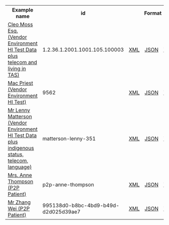 <table class="list" width="100%">            
   <tr>
     <th>Example name</th>
     <th>id</th>
     <th colspan="3">Format</th>
   </tr>
   <tr>
      <td><a href="patient-1.2.36.1.2001.1001.105.100003.html">Cleo Moss Esq. (Vendor Environment HI Test Data plus telecom and living in TAS)</a></td>
      <td>1.2.36.1.2001.1001.105.100003</td>
      <td><a href="patient-1.2.36.1.2001.1001.105.100003.xml.html">XML</a></td>
      <td><a href="patient-1.2.36.1.2001.1001.105.100003.json.html">JSON</a></td>
      <td><a href="patient-1.2.36.1.2001.1001.105.100003.ttl.html">Turtle</a></td>
   </tr>          
   <tr>
      <td><a href="patient-9562.html">Mac Priest (Vendor Environment HI Test)</a></td>
      <td>9562</td>
      <td><a href="patient-9562.xml.html">XML</a></td>
      <td><a href="patient-9562.json.html">JSON</a></td>
      <td><a href="patient-9562.ttl.html">Turtle</a></td>
   </tr>
   <tr>
      <td><a href="patient-matterson-lenny-351.html">Mr Lenny Matterson (Vendor Environment HI Test Data plus indigenous status, telecom, language)</a></td>
      <td>matterson-lenny-351</td>
      <td><a href="patient-matterson-lenny-351.xml.html">XML</a></td>
      <td><a href="patient-matterson-lenny-351.json.html">JSON</a></td>
      <td><a href="patient-matterson-lenny-351.ttl.html">Turtle</a></td>
   </tr>
   <tr>
      <td><a href="patient-p2p-anne-thompson.html">Mrs. Anne Thompson (P2P Patient)</a></td>
      <td>p2p-anne-thompson</td>
      <td><a href="patient-p2p-anne-thompson.xml.html">XML</a></td>
      <td><a href="patient-p2p-anne-thompson.json.html">JSON</a></td>
      <td><a href="patient-p2p-anne-thompson.ttl.html">Turtle</a></td>
   </tr>
   <tr>
      <td><a href="patient-995138d0-b8bc-4bd9-b49d-d2d025d39ae7.html">Mr Zhang Wei (P2P Patient)</a></td>
      <td>995138d0-b8bc-4bd9-b49d-d2d025d39ae7</td>
      <td><a href="patient-995138d0-b8bc-4bd9-b49d-d2d025d39ae7.xml.html">XML</a></td>
      <td><a href="patient-995138d0-b8bc-4bd9-b49d-d2d025d39ae7.json.html">JSON</a></td>
      <td><a href="patient-995138d0-b8bc-4bd9-b49d-d2d025d39ae7.ttl.html">Turtle</a></td>
   </tr>          
</table>